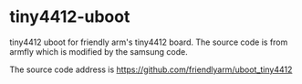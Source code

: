 # tiny4412-uboot
tiny4412 uboot for friendly arm's tiny4412 board. 
The source code is from armfly which is modified by the samsung code.

The source code address is https://github.com/friendlyarm/uboot_tiny4412
